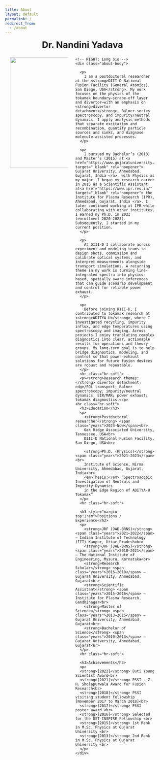 ```yaml
---
title: About
layout: default
permalink: /
redirect_from:
  - /about
---
```



<style>
/* About page layout */
.about-wrap{max-width:1100px;margin:0 auto;padding:0 1rem 2rem}
.about-title{ text-align:center;font-size:clamp(1.8rem,2.6vw,2.4rem);font-weight:700;margin:.2rem 0 1.4rem }

/* WRAP AROUND PHOTO + SQUARE EDGES */
.about-body{ text-align: justify; hyphens: auto; }
.about-photo img{
  float: left;                  /* wrap text around the image */
  width: 360px;                 /* size of photo; adjust to taste */
  max-width: 40%;
  height: auto;
  margin: 0 24px 14px 0;
  border-radius: 0 !important;  /* override any global “circle image” rule */
  box-shadow: none !important;  /* remove soft frame/shadow if you don’t want it */
  shape-outside: inset(0);      /* keep wrap clean */
}

/* clear the float after the text block */
.about-body::after{ content:""; display:block; clear:both; }

/* paragraph/link styling */
.about-body p{ margin:.75rem 0; line-height:1.7; font-size:1.02rem; color:#222 }
.about-body a{ color:#0d3ea9; font-weight:600; text-decoration:underline }
.hr-soft{ height:1px; background:#e6e6e6; border:0; margin:1.4rem 0 }

/* mobile: stack image above text, no wrap */
@media (max-width:700px){
  .about-photo img{ float:none; display:block; width:100%; max-width:none; margin:0 0 12px 0; shape-outside:none }
  .about-body{ text-align:left; }
}

</style>

<div class="about-wrap">
  <h1 class="about-title">Dr. Nandini Yadava</h1>

  <div class="about-grid">
    <!-- LEFT: Photo -->
    <div class="about-photo">
      <!-- Put your image here -->
      <img src="{{ site.baseurl }}/assets/image/2401_PUB012535-Nandni_Yadava_2.jpg">
    </div>

    <!-- RIGHT: Long bio -->
    <div class="about-body">

      <p>
        I am a postdoctoral researcher at the <strong>DIII-D National Fusion Facility (General Atomics), San Diego, USA</strong>. My work focuses on the physics of the tokamak boundary—scrape-off layer and divertor—with an emphasis on <strong>divertor detachment</strong>, Balmer-series spectroscopy, and impurity/neutral dynamics. I apply analysis methods that separate excitation and recombination, quantify particle sources and sinks, and diagnose molecule-assisted processes.
      </p>

      <p>
        I pursued my Bachelor’s (2013) and Master’s (2015) at <a href="https://www.gujaratuniversity.ac.in" target="_blank" rel="noopener"> Gujarat University, Ahmedabad, Gujarat, India </a>, with Physics as my major. I began my research career in 2015 as a Scientific Assistant at<a href="https://www.ipr.res.in/" target="_blank" rel="noopener"> the Institute for Plasma Research (IPR), Ahmedabad, Gujarat, India </a>. I later continued working at IPR while collaborating with other institutes. I earned my Ph.D. in 2023 (enrollment 2020–2023). Subsequently, I started in my current position.
      </p>
      
      <p>
        At DIII-D I collaborate across experiment and modeling teams to design shots, commission and calibrate optical systems, and interpret measurements alongside transport simulations. A recurring theme in my work is turning line-integrated spectra into physics-based, spatially aware inferences that can guide scenario development and control for reliable power exhaust.
      </p>

      <p>
        Before joining DIII-D, I contributed to tokamak research at <strong>ADITYA-U</strong>, where I investigated recycling, impurity influx, and edge temperatures using spectroscopy and imaging. Across projects I enjoy translating complex diagnostics into clear, actionable results for operations and theory groups. My long-term goal is to help bridge diagnostics, modeling, and control so that power-exhaust solutions for future fusion devices are robust and repeatable.
      </p>
      <hr class="hr-soft">
      <p><strong>Research themes:</strong> divertor detachment; edge/SOL transport; Balmer spectroscopy; impurity/neutral dynamics; EIR/MAR; power exhaust; tokamak diagnostics.</p>
    <hr class="hr-soft">
      <h3>Education</h3>
      <p>
        <strong>Postdoctoral researcher</strong> <span class="years">2023–Now</span><br>
        Oak Ridge Associated University, Tennessee, USA<br>
        DIII-D National Fusion Facility, San Diego, USA<br>
        
        <strong>Ph.D. (Physics)</strong> <span class="years">2021–2023</span><br>
        Institute of Science, Nirma University, Ahmedabad, Gujarat, India<br>
        <em>Thesis:</em> “Spectroscopic Investigation of Neutrals and Impurity Dynamics
        in the Edge Region of ADITYA-U Tokamak”
      </p>
      <hr class="hr-soft">
      
      <h3 style="margin-top:1rem">Positions / Experience</h3>
      <p>
        <strong>JRF (DAE-BRNS)</strong> <span class="years">2021–2022</span> — Indian Institute of Technology (IIT) Kanpur, Uttar Pradesh<br>
        <strong>JRF (DAE-BRNS)</strong> <span class="years">2018–2021</span> — The National Institute of Engineering, Mysuru, Karnataka<br>
        <strong>Research Scholar</strong> <span class="years">2016–2018</span> — Gujarat University, Ahmedabad, Gujarat<br>
        <strong>Scientific Assistant</strong> <span class="years">2015–2016</span> — Institute for Plasma Research, Gandhinagar<br>
        <strong>Master of Science</strong> <span class="years">2013–2015</span> — Gujarat University, Ahmedabad, Gujarat<br>
        <strong>Bachelor of Science</strong> <span class="years">2010–2013</span> — Gujarat University, Ahmedabad, Gujarat<br>
      </p>
      <hr class="hr-soft">
      
      <h3>Achievements</h3>
      <p>
      <strong>[2022]</strong> Buti Young Scientist Award<br>
      <strong>[2021]</strong> PSSI - Z. H. Sholapurwala Award for Fusion Research<br>
      <strong>[2018]</strong> PSSI visiting student fellowship [November 2017 to March 2018]<br>
      <strong>[2017]</strong> PSSI poster award <br>
      <strong>[2016]</strong> Selected for the DST-INSPIRE Fellowship <br>
      <strong>[2015]</strong> 1st Rank in M.Sc. Physics at Gujarat University <br>
      <strong>[2013]</strong> 2nd Rank in M.Sc. Physics at Gujarat University <br>
      </p>
    </div>
  </div>
</div>
